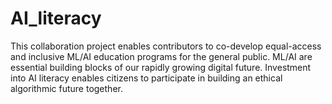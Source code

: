 # AI_literacy
This collaboration project enables contributors to co-develop equal-access and inclusive ML/AI education programs for the general public.  ML/AI are essential building blocks of our rapidly growing digital future.  Investment into AI literacy enables citizens to participate in building an ethical algorithmic future together.
